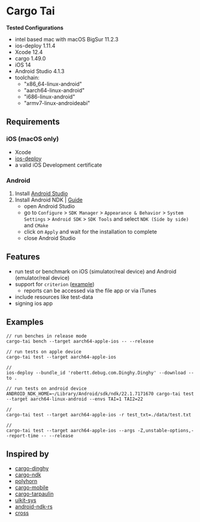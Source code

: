 # Cargo Tai

**Tested Configurations**

- intel based mac with macOS BigSur 11.2.3
- ios-deploy 1.11.4
- Xcode 12.4
- cargo 1.49.0
- iOS 14
- Android Studio 4.1.3
- toolchain:
  - "x86_64-linux-android"
  - "aarch64-linux-android"
  - "i686-linux-android"
  - "armv7-linux-androideabi"

## Requirements

### iOS (macOS only)

- Xcode
- [ios-deploy](https://github.com/ios-control/ios-deploy)
- a valid iOS Development certificate

### Android

1. Install [Android Studio](https://developer.android.com/studio)
2. Install Android NDK | [Guide](https://developer.android.com/studio/projects/install-ndk)
    - open Android Studio
    - go to `Configure` > `SDK Manager` > `Appearance & Behavior` > `System Settings` > `Android SDK` > `SDK Tools` and select `NDK (Side by side)` and `CMake`
    - click on `Apply` and wait for the installation to complete
    - close Android Studio

## Features

- run test or benchmark on iOS (simulator/real device) and Android (emulator/real device)
- support for `criterion` ([example](./test-project/benches/criterion.rs))
  - reports can be accessed via the file app or via iTunes
- include resources like test-data
- signing ios app

## Examples

```
// run benches in release mode
cargo-tai bench --target aarch64-apple-ios -- --release

// run tests on apple device
cargo-tai test --target aarch64-apple-ios

//
ios-deploy --bundle_id 'robertt.debug.com.Dinghy.Dinghy' --download --to .

// run tests on android device
ANDROID_NDK_HOME=~/Library/Android/sdk/ndk/22.1.7171670 cargo-tai test --target aarch64-linux-android --envs TAI=1 TAI2=22

//
cargo-tai test --target aarch64-apple-ios -r test_txt=./data/test.txt

//
cargo-tai test --target aarch64-apple-ios --args -Z,unstable-options,--report-time -- --release
```

## Inspired by

- [cargo-dinghy](https://github.com/sonos/dinghy)
- [cargo-ndk](https://github.com/bbqsrc/cargo-ndk)
- [polyhorn](https://github.com/polyhorn)
- [cargo-mobile](https://github.com/BrainiumLLC/cargo-mobile)
- [cargo-tarpaulin](https://github.com/xd009642/tarpaulin)
- [uikit-sys](https://github.com/simlay/uikit-sys)
- [android-ndk-rs](https://github.com/rust-windowing/android-ndk-rs)
- [cross](https://github.com/rust-embedded/cross)
